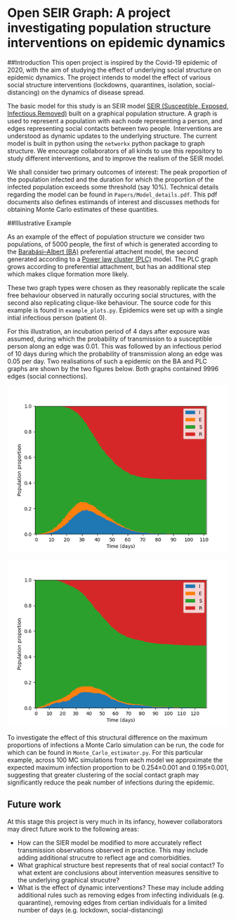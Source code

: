 # Open SEIR Graph: A project investigating population structure interventions on epidemic dynamics


##Introduction
This open project is inspired by the Covid-19 epidemic of 2020, with the aim of studying the
effect of underlying social structure on epidemic dynamics. The project intends to model
the effect of various social structure interventions (lockdowns, quarantines, isolation, social-distancing)
on the dynamics of disease spread. 

The basic model for this study is an SEIR model [SEIR (Susceptible, Exposed, Infectious,Removed)](https://en.wikipedia.org/wiki/Compartmental_models_in_epidemiology#Deterministic_versus_stochastic_epidemic_models) 
built on a graphical population structure. A graph is used to represent a population with each
node representing a person, and edges representing social contacts between two people.
Interventions are understood as dynamic updates to the underlying structure.
The current model is built in python using the `networkx` python package to graph structure.
We encourage collaborators of all kinds to use this repository to study different interventions,
and to improve the realism of the SEIR model.

We shall consider two primary outcomes of interest: The peak proportion of the population infected and the duration for which the proportion
of the infected population exceeds some threshold (say 10%). Technical details regarding the model can be found in `Papers/Model_details.pdf`. This pdf
documents also defines estimands of interest and discusses methods for obtaining
Monte Carlo estimates of these quantities. 




##Illustrative Example

As an example of the effect of population structure we consider two populations, of 5000
people, the first of which is generated according to the [Barabási–Albert (BA)](https://en.wikipedia.org/wiki/Barab%C3%A1si%E2%80%93Albert_model)
preferential attachent model, the second generated according to a [Power law cluster (PLC)](https://journals.aps.org/pre/abstract/10.1103/PhysRevE.65.026107)
model. The PLC graph grows according to preferential attachment, but has an additional 
step which makes clique formation more likely.

These two graph types were chosen as they reasonably replicate the scale free behaviour observed in naturally occuring
social structures, with the second also replicating clique-like behaviour. The source code for this example is found in 
`example_plots.py`. Epidemics were set up with a single intial infectious person (patient 0).

For this illustration, an incubation period of 4 days after exposure was assumed, during which the probability of transmission to a susceptible person along an edge
was 0.01. This was followed by an infectious period of 10 days during which the probability of transmission along an edge
was 0.05 per day. Two realisations of such a epidemic on the BA and PLC graphs are shown by the two figures below.
Both graphs contained 9996 edges (social connections).

![An example epidemic on a BA population](plots/BA_example.png)

![An example epidemic on a PLC population](plots/Power_cluster_example.png)

To investigate the effect of this structural difference on the maximum proportions of infections
a Monte Carlo simulation can be run, the code for which can be found in `Monte_Carlo_estimator.py`.
For this particular example, across 100 MC simulations from each model we approximate the expected 
maximum infection proportion to be 0.254±0.001 and 0.195±0.001, suggesting that greater clustering of
the social contact graph may significantly reduce the peak number of infections during the epidemic.

## Future work

At this stage this project is very much in its infancy, however collaborators may 
direct future work to the following areas:
* How can the SIER model be modified to more accurately reflect transmission observations
observed in practice. This may include adding additional strucutre to reflect age and comorbidities.
* What graphical structure best represents that of real social contact? To what extent
are conclusions about intervention measures sensitive to the underlying graphical strucutre?
* What is the effect of dynamic interventions? These may include adding additional rules
such as removing edges from infecting individuals (e.g. quarantine), removing edges from certian 
individuals for a limited number of days (e.g. lockdown, social-distancing)


